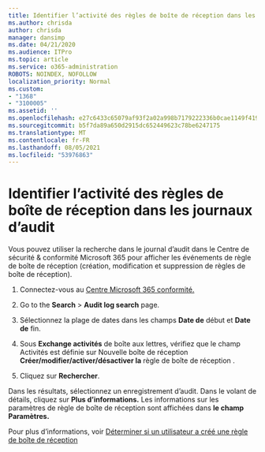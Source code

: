 ```yaml
---
title: Identifier l’activité des règles de boîte de réception dans les journaux d’audit
ms.author: chrisda
author: chrisda
manager: dansimp
ms.date: 04/21/2020
ms.audience: ITPro
ms.topic: article
ms.service: o365-administration
ROBOTS: NOINDEX, NOFOLLOW
localization_priority: Normal
ms.custom:
- "1368"
- "3100005"
ms.assetid: ''
ms.openlocfilehash: e27c6433c65079af93f2a02a998b7179222336b0cae1149f4196f6fb6558ddac
ms.sourcegitcommit: b5f7da89a650d2915dc652449623c78be6247175
ms.translationtype: MT
ms.contentlocale: fr-FR
ms.lasthandoff: 08/05/2021
ms.locfileid: "53976863"
---
```

# <a name="identify-inbox-rule-activity-in-audit-logs"></a>Identifier l’activité des règles de boîte de réception dans les journaux d’audit

Vous pouvez utiliser la recherche dans le journal d’audit dans le Centre de sécurité & conformité Microsoft 365 pour afficher les événements de règle de boîte de réception (création, modification et suppression de règles de boîte de réception).

1. Connectez-vous au [Centre Microsoft 365 conformité.](https://protection.office.com/)

2. Go to the **Search**  >  **Audit log search** page.

3. Sélectionnez la plage de dates dans les champs **Date de** début et **Date de** fin.

4. Sous **Exchange activités** de boîte aux  lettres, vérifiez que le champ Activités est définie sur Nouvelle boîte de réception **Créer/modifier/activer/désactiver la** règle de boîte de réception .

5. Cliquez sur **Rechercher**.

Dans les résultats, sélectionnez un enregistrement d’audit. Dans le volant de détails, cliquez sur **Plus d’informations.** Les informations sur les paramètres de règle de boîte de réception sont affichées dans **le champ Paramètres.**

Pour plus d’informations, voir [Déterminer si un utilisateur a créé une règle de boîte de réception](/office365/securitycompliance/auditing-troubleshooting-scenarios#determining-if-a-user-created-an-inbox-rule)
